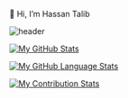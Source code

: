 👋 Hi, I’m Hassan Talib
 
![header](https://github.com/HassanMTS/HassanMTS/assets/150341521/97aedff6-7eaf-4bdb-838f-74903049811f)


[![My GitHub Stats](https://github-readme-stats.vercel.app/api/?username=HassanMTS&count_private=true&theme=react&showicons=true)]()

[![My GitHub Language Stats](https://github-readme-stats.vercel.app/api/top-langs/?username=HassanMTS&langs_count=5&theme=react)]()

[![My Contribution Stats](https://github-contribution-stats.vercel.app/api/?username=nmasi322)](https://github.com/YOUR_USERNAME/github-contribution-stats/)
